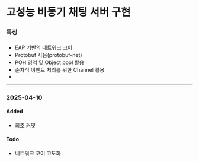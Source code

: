 
# 고성능 비동기 채팅 서버 구현
### 특징
#### 
- EAP 기반의 네트워크 코어
- Protobuf 사용(protobuf-net)
- POH 영역 및 Object pool 활용
- 순차적 이벤트 처리를 위한 Channel 활용
- 
---
### 2025-04-10
#### Added
- 최초 커밋

#### Todo
- 네트워크 코어 고도화

